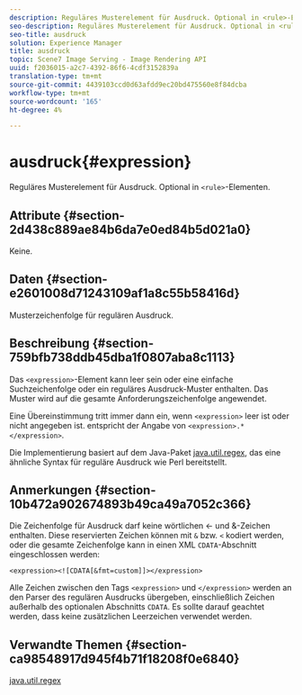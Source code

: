 ```yaml
---
description: Reguläres Musterelement für Ausdruck. Optional in <rule>-Elementen.
seo-description: Reguläres Musterelement für Ausdruck. Optional in <rule>-Elementen.
seo-title: ausdruck
solution: Experience Manager
title: ausdruck
topic: Scene7 Image Serving - Image Rendering API
uuid: f2036015-a2c7-4392-86f6-4cdf3152839a
translation-type: tm+mt
source-git-commit: 4439103ccd0d63afdd9ec20bd475560e8f84dcba
workflow-type: tm+mt
source-wordcount: '165'
ht-degree: 4%

---
```



# ausdruck{#expression}

Reguläres Musterelement für Ausdruck. Optional in `<rule>`-Elementen.

## Attribute {#section-2d438c889ae84b6da7e0ed84b5d021a0}

Keine.

## Daten {#section-e2601008d71243109af1a8c55b58416d}

Musterzeichenfolge für regulären Ausdruck.

## Beschreibung {#section-759bfb738ddb45dba1f0807aba8c1113}

Das `<expression>`-Element kann leer sein oder eine einfache Suchzeichenfolge oder ein reguläres Ausdruck-Muster enthalten. Das Muster wird auf die gesamte Anforderungszeichenfolge angewendet.

Eine Übereinstimmung tritt immer dann ein, wenn `<expression>` leer ist oder nicht angegeben ist. entspricht der Angabe von `<expression>.*</expression>`.

Die Implementierung basiert auf dem Java-Paket [java.util.regex](https://www2.cs.duke.edu/csed/java/jdk1.4.2/docs/api/), das eine ähnliche Syntax für reguläre Ausdruck wie Perl bereitstellt.

## Anmerkungen {#section-10b472a902674893b49ca49a7052c366}

Die Zeichenfolge für Ausdruck darf keine wörtlichen &lt;- und &amp;-Zeichen enthalten. Diese reservierten Zeichen können mit `&` bzw. `<` kodiert werden, oder die gesamte Zeichenfolge kann in einen XML `CDATA`-Abschnitt eingeschlossen werden:

`<expression><![CDATA[&fmt=custom]]></expression>`

Alle Zeichen zwischen den Tags `<expression>` und `</expression>` werden an den Parser des regulären Ausdrucks übergeben, einschließlich Zeichen außerhalb des optionalen Abschnitts `CDATA`. Es sollte darauf geachtet werden, dass keine zusätzlichen Leerzeichen verwendet werden.

## Verwandte Themen {#section-ca98548917d945f4b71f18208f0e6840}

[java.util.regex](https://www2.cs.duke.edu/csed/java/jdk1.4.2/docs/api/)
